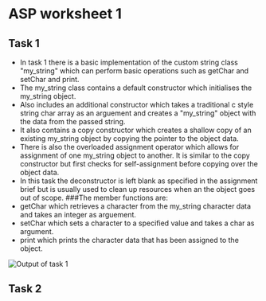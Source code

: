 # ASP worksheet 1



## Task 1
 - In task 1 there is a basic implementation of the custom string class "my_string" which can perform basic operations such as getChar and setChar and print.
 - The my_string class contains a default constructor which initialises the my_string object.
 - Also includes an additional constructor which takes a traditional c style string char array as an arguement and creates a "my_string" object with the data from the passed string.
 - It also contains a copy constructor which creates a shallow copy of an existing my_string object by copying the pointer to the object data.
 - There is also the overloaded assignment operator which allows for assignment of one my_string object to another. It is similar to the copy constructor but first checks for self-assignment before copying over the object data.
 - In this task the deconstructor is left blank as specified in the assignment brief but is usually used to clean up resources when an the object goes out of scope.
 ###The member functions are:
 - getChar which retrieves a character from the my_string character data and takes an integer as arguement.
 - setChar which sets a character to a specified value and takes a char as argument.
 - print which prints the character data that has been assigned to the object.

 ![Output of task 1](https://gitlab.uwe.ac.uk/j5-hutton/asp-worksheet-1/-/blob/main/Screenshots/task1_output.png)

## Task 2

